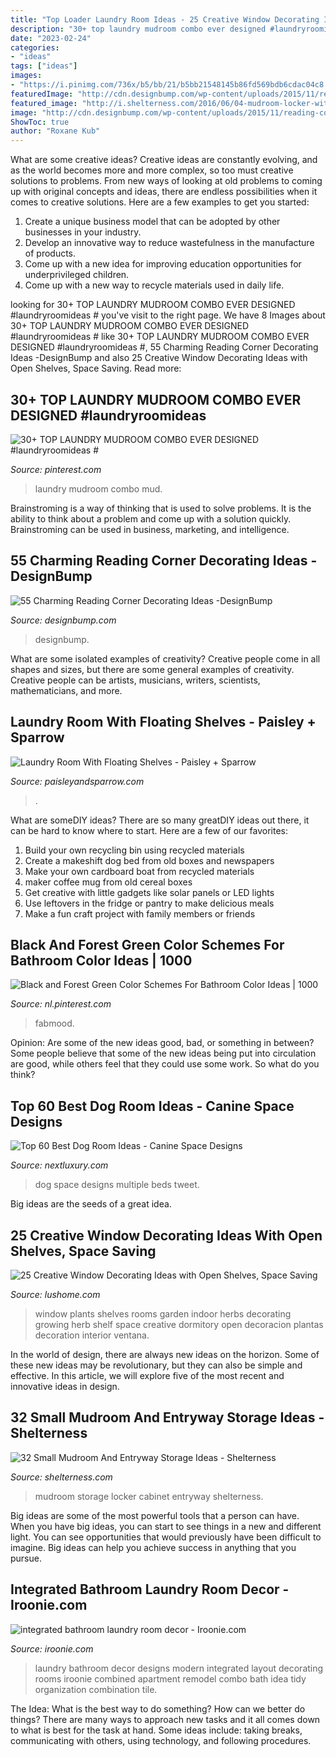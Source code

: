 ```yaml
---
title: "Top Loader Laundry Room Ideas - 25 Creative Window Decorating Ideas With Open Shelves, Space Saving"
description: "30+ top laundry mudroom combo ever designed #laundryroomideas #"
date: "2023-02-24"
categories:
- "ideas"
tags: ["ideas"]
images:
- "https://i.pinimg.com/736x/b5/bb/21/b5bb21548145b86fd569bdb6cdac04c8.jpg"
featuredImage: "http://cdn.designbump.com/wp-content/uploads/2015/11/reading-corner-nook19.jpg"
featured_image: "http://i.shelterness.com/2016/06/04-mudroom-locker-with-a-cabinet.jpg"
image: "http://cdn.designbump.com/wp-content/uploads/2015/11/reading-corner-nook19.jpg"
ShowToc: true
author: "Roxane Kub"
---
```



What are some creative ideas?
Creative ideas are constantly evolving, and as the world becomes more and more complex, so too must creative solutions to problems. From new ways of looking at old problems to coming up with original concepts and ideas, there are endless possibilities when it comes to creative solutions. Here are a few examples to get you started:
1. Create a unique business model that can be adopted by other businesses in your industry.
2. Develop an innovative way to reduce wastefulness in the manufacture of products.
3. Come up with a new idea for improving education opportunities for underprivileged children.
4. Come up with a new way to recycle materials used in daily life.

	

		
looking for 30+ TOP LAUNDRY MUDROOM COMBO EVER DESIGNED #laundryroomideas # you've visit to the right page. We have 8 Images about 30+ TOP LAUNDRY MUDROOM COMBO EVER DESIGNED #laundryroomideas # like 30+ TOP LAUNDRY MUDROOM COMBO EVER DESIGNED #laundryroomideas #, 55 Charming Reading Corner Decorating Ideas -DesignBump and also 25 Creative Window Decorating Ideas with Open Shelves, Space Saving. Read more:
		
    
## 30+ TOP LAUNDRY MUDROOM COMBO EVER DESIGNED #laundryroomideas #

<img loading=lazy src="https://i.pinimg.com/736x/b5/bb/21/b5bb21548145b86fd569bdb6cdac04c8.jpg" onerror="this.onerror=null;this.src='https://tse4.mm.bing.net/th?id=OIP.sEhRjbDkmc3Hafhj7R4FqQHaLH&amp;pid=15.1';" alt="30+ TOP LAUNDRY MUDROOM COMBO EVER DESIGNED #laundryroomideas #">

_Source: pinterest.com_

>laundry mudroom combo mud. 

	

Brainstroming is a way of thinking that is used to solve problems. It is the ability to think about a problem and come up with a solution quickly. Brainstroming can be used in business, marketing, and intelligence.

    
## 55 Charming Reading Corner Decorating Ideas -DesignBump

<img loading=lazy src="http://cdn.designbump.com/wp-content/uploads/2015/11/reading-corner-nook19.jpg" onerror="this.onerror=null;this.src='https://tse4.mm.bing.net/th?id=OIP.uHdbi2rG2h4x4YJ4lK62egHaKZ&amp;pid=15.1';" alt="55 Charming Reading Corner Decorating Ideas -DesignBump">

_Source: designbump.com_

>designbump. 

	

What are some isolated examples of creativity?
Creative people come in all shapes and sizes, but there are some general examples of creativity. Creative people can be artists, musicians, writers, scientists, mathematicians, and more.

    
## Laundry Room With Floating Shelves - Paisley + Sparrow

<img loading=lazy src="https://paisleyandsparrow.com/wp-content/uploads/2020/11/laundry-room-2-scaled.jpg" onerror="this.onerror=null;this.src='https://tse2.mm.bing.net/th?id=OIP.TGGxrmsiCI-0Zulwf0JTpQHaLH&amp;pid=15.1';" alt="Laundry Room With Floating Shelves - Paisley + Sparrow">

_Source: paisleyandsparrow.com_

>. 

	

What are someDIY ideas?
There are so many greatDIY ideas out there, it can be hard to know where to start. Here are a few of our favorites: 
1. Build your own recycling bin using recycled materials 
2. Create a makeshift dog bed from old boxes and newspapers 
3. Make your own cardboard boat from recycled materials 
4. maker coffee mug from old cereal boxes 
5. Get creative with little gadgets like solar panels or LED lights 
6. Use leftovers in the fridge or pantry to make delicious meals 
7. Make a fun craft project with family members or friends 

    
## Black And Forest Green Color Schemes For Bathroom Color Ideas | 1000

<img loading=lazy src="https://i.pinimg.com/736x/78/c7/b9/78c7b910ecc8055a203af4546c01e136.jpg" onerror="this.onerror=null;this.src='https://tse1.mm.bing.net/th?id=OIP.le5pg6h0HFEsn2ebYHrfyQHaN2&amp;pid=15.1';" alt="Black and Forest Green Color Schemes For Bathroom Color Ideas | 1000">

_Source: nl.pinterest.com_

>fabmood. 

	

Opinion: Are some of the new ideas good, bad, or something in between?
Some people believe that some of the new ideas being put into circulation are good, while others feel that they could use some work. So what do you think?

    
## Top 60 Best Dog Room Ideas - Canine Space Designs

<img loading=lazy src="http://nextluxury.com/wp-content/uploads/multiple-dog-beds-dog-room-ideas.jpg" onerror="this.onerror=null;this.src='https://tse4.mm.bing.net/th?id=OIP.UTg-xrs1v1hcw7OdMGCPAAAAAA&amp;pid=15.1';" alt="Top 60 Best Dog Room Ideas - Canine Space Designs">

_Source: nextluxury.com_

>dog space designs multiple beds tweet. 

	

Big ideas are the seeds of a great idea.

    
## 25 Creative Window Decorating Ideas With Open Shelves, Space Saving

<img loading=lazy src="https://www.lushome.com/wp-content/uploads/2014/05/window-decorating-ideas-shelves-8.jpg" onerror="this.onerror=null;this.src='https://tse1.mm.bing.net/th?id=OIP.KH2ECSk-cqXGTyW_pD7aBwAAAA&amp;pid=15.1';" alt="25 Creative Window Decorating Ideas with Open Shelves, Space Saving">

_Source: lushome.com_

>window plants shelves rooms garden indoor herbs decorating growing herb shelf space creative dormitory open decoracion plantas decoration interior ventana. 

	

In the world of design, there are always new ideas on the horizon. Some of these new ideas may be revolutionary, but they can also be simple and effective. In this article, we will explore five of the most recent and innovative ideas in design.

    
## 32 Small Mudroom And Entryway Storage Ideas - Shelterness

<img loading=lazy src="http://i.shelterness.com/2016/06/04-mudroom-locker-with-a-cabinet.jpg" onerror="this.onerror=null;this.src='https://tse3.mm.bing.net/th?id=OIP.YNCTFkf_yVzmb9vNYNVKHwHaLH&amp;pid=15.1';" alt="32 Small Mudroom And Entryway Storage Ideas - Shelterness">

_Source: shelterness.com_

>mudroom storage locker cabinet entryway shelterness. 

	

Big ideas are some of the most powerful tools that a person can have. When you have big ideas, you can start to see things in a new and different light. You can see opportunities that would previously have been difficult to imagine. Big ideas can help you achieve success in anything that you pursue.

    
## Integrated Bathroom Laundry Room Decor - Iroonie.com

<img loading=lazy src="http://www.iroonie.com/wp-content/uploads/2010/10/integrated-bathroom-laundry-room-decor.jpg" onerror="this.onerror=null;this.src='https://tse4.mm.bing.net/th?id=OIP.8Oo1wlB6KZ1_G1i7EmKYHgHaK_&amp;pid=15.1';" alt="integrated bathroom laundry room decor - Iroonie.com">

_Source: iroonie.com_

>laundry bathroom decor designs modern integrated layout decorating rooms iroonie combined apartment remodel combo bath idea tidy organization combination tile. 

	

The Idea: What is the best way to do something?
How can we better do things? There are many ways to approach new tasks and it all comes down to what is best for the task at hand. Some ideas include: taking breaks, communicating with others, using technology, and following procedures.

